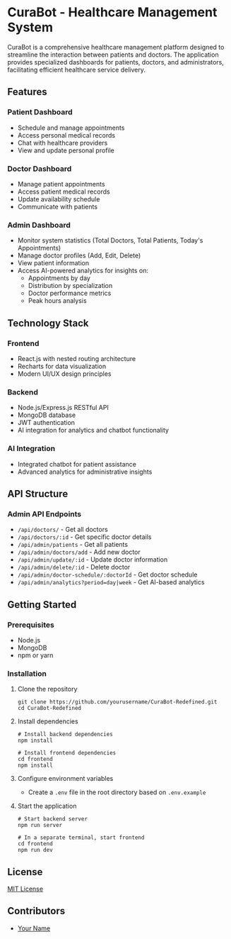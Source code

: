 # CuraBot - Healthcare Management System

CuraBot is a comprehensive healthcare management platform designed to streamline the interaction between patients and doctors. The application provides specialized dashboards for patients, doctors, and administrators, facilitating efficient healthcare service delivery.

## Features

### Patient Dashboard
- Schedule and manage appointments
- Access personal medical records
- Chat with healthcare providers
- View and update personal profile

### Doctor Dashboard
- Manage patient appointments
- Access patient medical records
- Update availability schedule
- Communicate with patients

### Admin Dashboard
- Monitor system statistics (Total Doctors, Total Patients, Today's Appointments)
- Manage doctor profiles (Add, Edit, Delete)
- View patient information
- Access AI-powered analytics for insights on:
  - Appointments by day
  - Distribution by specialization
  - Doctor performance metrics
  - Peak hours analysis

## Technology Stack

### Frontend
- React.js with nested routing architecture
- Recharts for data visualization
- Modern UI/UX design principles

### Backend
- Node.js/Express.js RESTful API
- MongoDB database
- JWT authentication
- AI integration for analytics and chatbot functionality

### AI Integration
- Integrated chatbot for patient assistance
- Advanced analytics for administrative insights

## API Structure

### Admin API Endpoints
- `/api/doctors/` - Get all doctors
- `/api/doctors/:id` - Get specific doctor details
- `/api/admin/patients` - Get all patients
- `/api/admin/doctors/add` - Add new doctor
- `/api/admin/update/:id` - Update doctor information
- `/api/admin/delete/:id` - Delete doctor
- `/api/admin/doctor-schedule/:doctorId` - Get doctor schedule
- `/api/admin/analytics?period=day|week` - Get AI-based analytics

## Getting Started

### Prerequisites
- Node.js
- MongoDB
- npm or yarn

### Installation

1. Clone the repository
   ```
   git clone https://github.com/yourusername/CuraBot-Redefined.git
   cd CuraBot-Redefined
   ```

2. Install dependencies
   ```
   # Install backend dependencies
   npm install
   
   # Install frontend dependencies
   cd frontend
   npm install
   ```

3. Configure environment variables
   - Create a `.env` file in the root directory based on `.env.example`

4. Start the application
   ```
   # Start backend server
   npm run server
   
   # In a separate terminal, start frontend
   cd frontend
   npm run dev
   ```

## License

[MIT License](LICENSE)

## Contributors

- [Your Name](https://github.com/yourusername)
